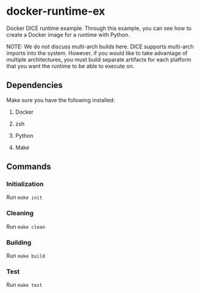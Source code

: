 # docker-runtime-ex

Docker DICE runtime example. Through this example, you can see how to create a Docker image for a runtime with Python.

NOTE: We do not discuss multi-arch builds here. DICE supports multi-arch imports into the system. However, if you would like to take advantage of multiple architectures, you must build separate artifacts for each platform that you want the runtime to be able to execute on.

## Dependencies

Make sure you have the following installed:

1. Docker

1. zsh

1. Python

1. Make

## Commands

### Initialization

Run `make init`

### Cleaning

Run `make clean`

### Building

Run `make build`

### Test

Run `make test`